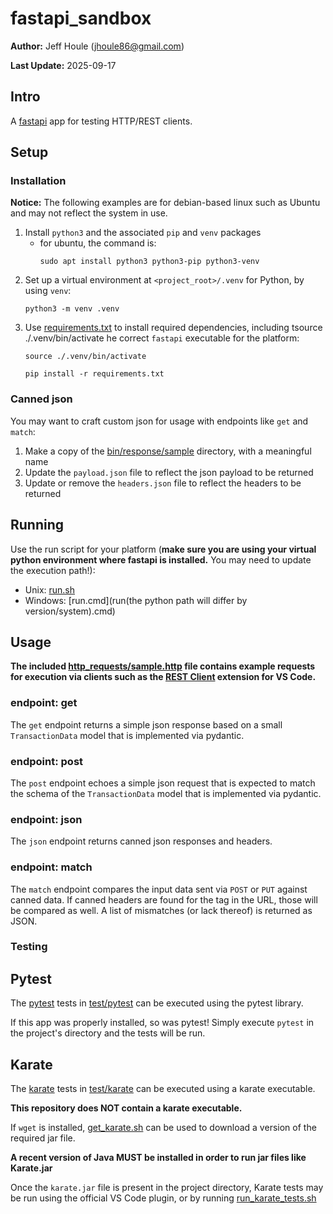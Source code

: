 # fastapi_sandbox

**Author:** Jeff Houle (jhoule86@gmail.com)

**Last Update:** 2025-09-17

## Intro

A [fastapi](https://fastapi.tiangolo.com/) app for testing HTTP/REST clients.

## Setup

### Installation

**Notice:** The following examples are for debian-based linux such as Ubuntu and may not reflect the system in use.

1. Install `python3` and the associated `pip` and `venv` packages
    - for ubuntu, the command is:
        ```
        sudo apt install python3 python3-pip python3-venv
        ```
2. Set up a virtual environment at `<project_root>/.venv` for Python, by using `venv`:
    ```
    python3 -m venv .venv
    ```
3. Use [requirements.txt](requirements.txt) to install required dependencies, including tsource ./.venv/bin/activate
he correct `fastapi` executable for the platform:
    ```
    source ./.venv/bin/activate

    pip install -r requirements.txt
    ```

### Canned json

You may want to craft custom json for usage with endpoints like `get` and `match`:
1. Make a copy of the [bin/response/sample](bin/response/sample) directory, with a meaningful name
2. Update the `payload.json` file to reflect the json payload to be returned
3. Update or remove the `headers.json` file to reflect the headers to be returned

## Running

Use the run script for your platform (**make sure you are using your virtual python environment where fastapi is installed.** You may need to update the execution path!):
* Unix: [run.sh](run.sh)
* Windows: [run.cmd](run(the python path will differ by version/system).cmd)

## Usage

**The included [http_requests/sample.http](http_requests/sample.http) file contains example requests for execution via clients such as the [REST Client](https://marketplace.visualstudio.com/items?itemName=humao.rest-client) extension for VS Code.**

### endpoint: get

The `get` endpoint returns a simple json response based on a small `TransactionData` model that is implemented via pydantic.

### endpoint: post

The `post` endpoint echoes a simple json request that is expected to match the schema of the `TransactionData` model that is implemented via pydantic.

### endpoint: json

The `json` endpoint returns canned json responses and headers.

### endpoint: match

The `match` endpoint compares the input data sent via `POST` or `PUT` against canned data. If canned headers are found for the tag in the URL, those will be compared as well.
A list of mismatches (or lack thereof) is returned as JSON.

### Testing

## Pytest
The [pytest](https://pypi.org/project/pytest/) tests in [test/pytest](test/pytest) can be executed using the pytest library.

If this app was properly installed, so was pytest!
Simply execute `pytest` in the project's directory and the tests will be run.

## Karate
The [karate](https://karatelabs.github.io/karate/) tests in [test/karate](test/karate) can be executed using a karate executable.

**This repository does NOT contain a karate executable.**

If `wget` is installed, [get_karate.sh](get_karate.sh) can be used to download a version of the required jar file.

**A recent version of Java MUST be installed in order to run jar files like Karate.jar**

Once the `karate.jar` file is present in the project directory, Karate tests may be run using the official VS Code plugin, or by running [run_karate_tests.sh](run_karate_tests.sh)

